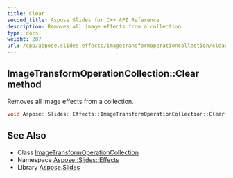 ```yaml
---
title: Clear
second_title: Aspose.Slides for C++ API Reference
description: Removes all image effects from a collection.
type: docs
weight: 287
url: /cpp/aspose.slides.effects/imagetransformoperationcollection/clear/
---
```

## ImageTransformOperationCollection::Clear method


Removes all image effects from a collection.

```cpp
void Aspose::Slides::Effects::ImageTransformOperationCollection::Clear() override
```

## See Also

* Class [ImageTransformOperationCollection](../)
* Namespace [Aspose::Slides::Effects](../../)
* Library [Aspose.Slides](../../../)

